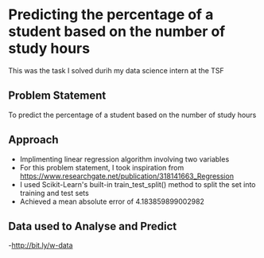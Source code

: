 # Predicting the percentage of a student based on the number of study hours
This was the task I solved durih my data science intern at the TSF

## Problem Statement
To predict the percentage of a student based on the number of study hours

## Approach
- Implimenting linear regression algorithm involving two variables
- For this problem statement, I took inspiration from https://www.researchgate.net/publication/318141663_Regression
- I used Scikit-Learn's built-in train_test_split() method to split the set into training and test sets
- Achieved a mean absolute error of 4.183859899002982

## Data used to Analyse and Predict
-http://bit.ly/w-data
